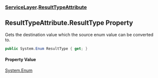 ### [ServiceLayer](ServiceLayer.md 'ServiceLayer').[ResultTypeAttribute](ServiceLayer_ResultTypeAttribute.md 'ServiceLayer.ResultTypeAttribute')
## ResultTypeAttribute.ResultType Property
Gets the destination value which the source enum value can be converted to.  
```csharp
public System.Enum ResultType { get; }
```
#### Property Value
[System.Enum](https://docs.microsoft.com/en-us/dotnet/api/System.Enum 'System.Enum')
